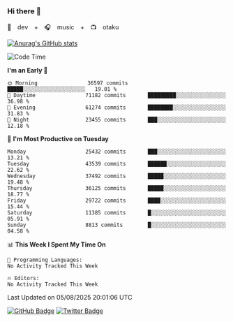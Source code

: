 ### Hi there 👋

🚀　dev　+　🎧　music　+　📺　otaku


[![Anurag's GitHub stats](https://github-readme-stats.vercel.app/api?username=koheitasaka&count_private=true&show_icons=true&theme=monokai)](https://github.com/koheitasaka/github-readme-stats)

<!--START_SECTION:waka-->
![Code Time](http://img.shields.io/badge/Code%20Time-1%2C161%20hrs%2023%20mins-blue)

**I'm an Early 🐤** 

```text
🌞 Morning                36597 commits       █████░░░░░░░░░░░░░░░░░░░░   19.01 % 
🌆 Daytime                71182 commits       █████████░░░░░░░░░░░░░░░░   36.98 % 
🌃 Evening                61274 commits       ████████░░░░░░░░░░░░░░░░░   31.83 % 
🌙 Night                  23455 commits       ███░░░░░░░░░░░░░░░░░░░░░░   12.18 % 
```
📅 **I'm Most Productive on Tuesday** 

```text
Monday                   25432 commits       ███░░░░░░░░░░░░░░░░░░░░░░   13.21 % 
Tuesday                  43539 commits       ██████░░░░░░░░░░░░░░░░░░░   22.62 % 
Wednesday                37492 commits       █████░░░░░░░░░░░░░░░░░░░░   19.48 % 
Thursday                 36125 commits       █████░░░░░░░░░░░░░░░░░░░░   18.77 % 
Friday                   29722 commits       ████░░░░░░░░░░░░░░░░░░░░░   15.44 % 
Saturday                 11385 commits       █░░░░░░░░░░░░░░░░░░░░░░░░   05.91 % 
Sunday                   8813 commits        █░░░░░░░░░░░░░░░░░░░░░░░░   04.58 % 
```


📊 **This Week I Spent My Time On** 

```text
💬 Programming Languages: 
No Activity Tracked This Week

🔥 Editors: 
No Activity Tracked This Week
```


 Last Updated on 05/08/2025 20:01:06 UTC
<!--END_SECTION:waka-->

[![GitHub Badge](https://img.shields.io/badge/GitHub-100000?style=for-the-badge&logo=github&logoColor=white)](https://github.com/koheitasaka)
[![Twitter Badge](https://img.shields.io/badge/Twitter-1DA1F2?style=for-the-badge&logo=twitter&logoColor=white)](https://twitter.com/sleep_asleep_)
